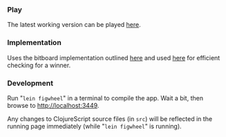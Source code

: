 ### Play
The latest working version can be played [here](http://jmmk.github.io/monte-carlo-connect-four/).

### Implementation
Uses the bitboard implementation outlined [here](http://programmablelife.blogspot.co.at/2012/09/clojure-connect-four-1-checking-winner.html) and used [here](https://github.com/eigenlicht/clj-connect-four/blob/master/src/clj_connect_four/board.clj) for efficient checking for a winner.

### Development
Run "`lein figwheel`" in a terminal to compile the app. Wait a bit, then browse to [http://localhost:3449](http://localhost:3449).

Any changes to ClojureScript source files (in `src`) will be reflected in the running page immediately (while "`lein figwheel`" is running).
